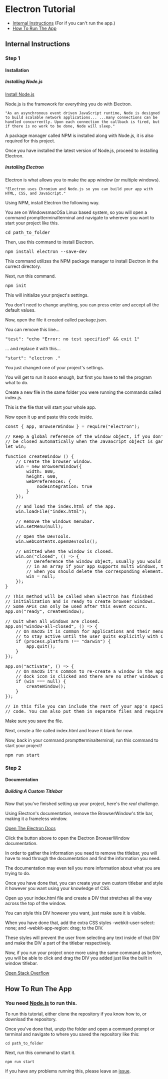 # Electron Tutorial

- [Internal Instructions](#internal-instructions) (For if you can't run the app.)
- [How To Run The App](#how-to-run-the-app)

## Internal Instructions

### Step 1

#### Installation

##### Installing Node.js

[Install Node.js](https://nodejs.org/en/download/)

Node.js is the framework for everything you do with Electron.

`"As an asynchronous event driven JavaScript runtime, Node is designed to build scalable network applications... ...many connections can be handled concurrently. Upon each connection the callback is fired, but if there is no work to be done, Node will sleep."`

A package manager called NPM is installed along with Node.js, it is also required for this project.

Once you have installed the latest version of Node.js, proceed to installing Electron.

##### Installing Electron

Electron is what allows you to make the app window (or multiple windows).

`"Electron uses Chromium and Node.js so you can build your app with HTML, CSS, and JavaScript."`

Using NPM, install Electron the following way.

You are on <span class="windows">Windows</span><span class="mac">macOS</span><span class="linux">a Linux based system</span>, so you will open a <span class="windows">command prompt</span><span class="mac">terminal</span><span class="linux">terminal</span> and navigate to wherever you want to start your project like this.

<kbd class="bg-dark text-white">cd path_to_folder</kbd>

Then, use this command to install Electron.

<kbd class="bg-dark text-white">npm install electron --save-dev</kbd>

This command utilizes the NPM package manager to install Electron in the currect directory.

Next, run this command.

<kbd class="bg-dark text-white">npm init</kbd>

This will initialize your project's settings.

You don't need to change anything, you can press enter and accept all the default values.

Now, open the file it created called <span class="text-primary">package.json</span>.

You can remove this line...

<kbd class="bg-dark text-white">"test": "echo \"Error: no test specified\" && exit 1"</kbd>

... and replace it with this...

<kbd class="bg-dark text-white">"start": "electron ."</kbd>

You just changed one of your project's settings.

You will get to run it soon enough, but first you have to tell the program what to do.

Create a new file in the same folder you were running the commands called <span class="text-primary">index.js</span>.

This is the file that will start your whole app.

Now open it up and paste this code inside.

<pre class="bg-dark text-white">const { app, BrowserWindow } = require("electron");

// Keep a global reference of the window object, if you don't, the window will
// be closed automatically when the JavaScript object is garbage collected.
let win;

function createWindow () {
	// Create the browser window.
	win = new BrowserWindow({
		width: 800,
		height: 600,
		webPreferences: {
			nodeIntegration: true
		}
	});

	// and load the index.html of the app.
	win.loadFile("index.html");

	// Remove the windows menubar.
	win.setMenu(null);

	// Open the DevTools.
	win.webContents.openDevTools();

	// Emitted when the window is closed.
	win.on("closed", () => {
		// Dereference the window object, usually you would store windows
		// in an array if your app supports multi windows, this is the time
		// when you should delete the corresponding element.
		win = null;
	});
}

// This method will be called when Electron has finished
// initialization and is ready to create browser windows.
// Some APIs can only be used after this event occurs.
app.on("ready", createWindow);

// Quit when all windows are closed.
app.on("window-all-closed", () => {
	// On macOS it is common for applications and their menu bar
	// to stay active until the user quits explicitly with Cmd + Q
	if (process.platform !== "darwin") {
		app.quit();
	}
});

app.on("activate", () => {
	// On macOS it's common to re-create a window in the app when the
	// dock icon is clicked and there are no other windows open.
	if (win === null) {
		createWindow();
	}
});

// In this file you can include the rest of your app's specific main process
// code. You can also put them in separate files and require them here.</pre>

Make sure you save the file.

Next, create a file called <span class="text-primary">index.html</span> and leave it blank for now.

Now, back in your <span class="windows">command prompt</span><span class="mac">terminal</span><span class="linux">terminal</span>, run this command to start your project!

<kbd class="bg-dark text-white">npm run start</kbd>

### Step 2

#### Documentation

##### Building A Custom Titlebar

Now that you've finished setting up your project, here's the <i>real</i> challenge.

Using Electron's documentation, remove the BrowserWindow's title bar, making it a <span class="text-primary">frameless window</span>.

[Open The Electron Docs](https://electronjs.org/docs/api/browser-window?q=titlebar#browserwindow)

Click the button above to open the Electron BrowserWindow documentation.

In order to gather the information you need to remove the titlebar, you will have to read through the documentation and find the information you need.

The documentation may even tell you more information about what you are trying to do.

Once you have done that, you can create your own custom titlebar and style it however you want using your knowledge of CSS.

Open up your <span class="text-primary">index.html</span> file and create a DIV that stretches all the way across the top of the window.

You can style this DIV however you want, just make sure it is visible.

When you have done that, add the extra CSS styles <span class="text-primary">-webkit-user-select: none;</span> and <span class="text-primary">-webkit-app-region: drag;</span> to the DIV.

These styles will prevent the user from selecting any text inside of that DIV and make the DIV a part of the titlebar respectively.

Now, if you run your project once more using the same command as before, you will be able to click and drag the DIV you added just like the built in window titlebar.

[Open Stack Overflow](https://stackoverflow.com/questions/35876939/frameless-window-with-controls-in-electron-windows)

## How To Run The App

### You need [Node.js](https://nodejs.org/) to run this.

To run this tutorial, either clone the repository if you know how to, or download the repository.

Once you've done that, unzip the folder and open a command prompt or terminal and navigate to where you saved the repository like this:

```
cd path_to_folder
```

Next, run this command to start it.

```
npm run start
```

If you have any problems running this, please leave an [issue](https://github.com/KyzaGitHub/Electron-Tutorial/issues).

